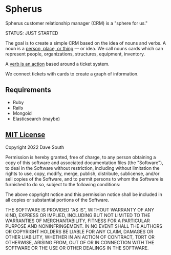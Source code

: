 # Spherus

Spherus customer relationship manager (CRM) is a "sphere for us."

STATUS: JUST STARTED

The goal is to create a simple CRM based on the idea of nouns and verbs. A noun is a [person, place, or thing](https://www.youtube.com/watch?v=h0m89e9oZko) — or idea. We call nouns cards which can represent people, organizations, structures, equipment, inventory.

A [verb is an action](https://www.youtube.com/watch?v=5EicxQxzsW4) based around a ticket system.

We connect tickets with cards to create a graph of information.

## Requirements

- Ruby
- Rails
- Mongoid
- Elasticsearch (maybe)

## [MIT License](https://opensource.org/licenses/MIT)

Copyright 2022 Dave South

Permission is hereby granted, free of charge, to any person obtaining a copy of this software and associated documentation files (the "Software"), to deal in the Software without restriction, including without limitation the rights to use, copy, modify, merge, publish, distribute, sublicense, and/or sell copies of the Software, and to permit persons to whom the Software is furnished to do so, subject to the following conditions:

The above copyright notice and this permission notice shall be included in all copies or substantial portions of the Software.

THE SOFTWARE IS PROVIDED "AS IS", WITHOUT WARRANTY OF ANY KIND, EXPRESS OR IMPLIED, INCLUDING BUT NOT LIMITED TO THE WARRANTIES OF MERCHANTABILITY, FITNESS FOR A PARTICULAR PURPOSE AND NONINFRINGEMENT. IN NO EVENT SHALL THE AUTHORS OR COPYRIGHT HOLDERS BE LIABLE FOR ANY CLAIM, DAMAGES OR OTHER LIABILITY, WHETHER IN AN ACTION OF CONTRACT, TORT OR OTHERWISE, ARISING FROM, OUT OF OR IN CONNECTION WITH THE SOFTWARE OR THE USE OR OTHER DEALINGS IN THE SOFTWARE.
